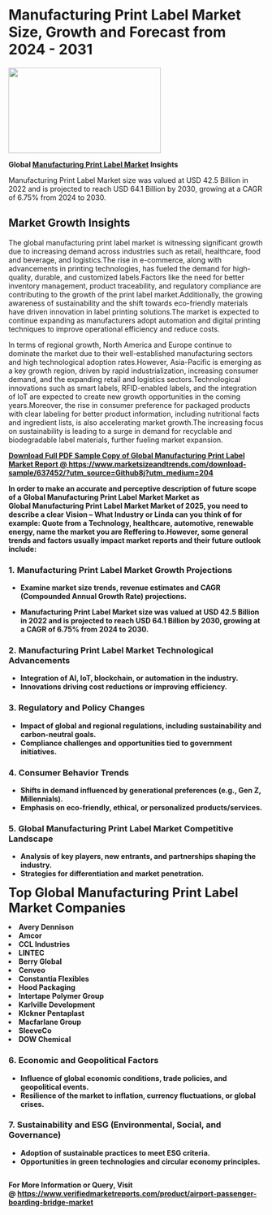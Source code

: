 <H1>Manufacturing Print Label Market Size, Growth and Forecast from 2024 - 2031</H1><img class="aligncenter size-medium wp-image-584254" src="https://thirdeyenews.in/wp-content/uploads/2024/09/Global-Market-Research-300x168.jpeg" alt="" width="300" height="168" /><p><strong>Global&nbsp;<a href="https://www.marketsizeandtrends.com/download-sample/637452/?utm_source=Github8j?utm_medium=204">Manufacturing Print Label Market</a> Insights</strong></p><p>Manufacturing Print Label Market size was valued at USD 42.5 Billion in 2022 and is projected to reach USD 64.1 Billion by 2030, growing at a CAGR of 6.75% from 2024 to 2030.</p><p><h2>Market Growth Insights</h2> <p>The global manufacturing print label market is witnessing significant growth due to increasing demand across industries such as retail, healthcare, food and beverage, and logistics.The rise in e-commerce, along with advancements in printing technologies, has fueled the demand for high-quality, durable, and customized labels.Factors like the need for better inventory management, product traceability, and regulatory compliance are contributing to the growth of the print label market.Additionally, the growing awareness of sustainability and the shift towards eco-friendly materials have driven innovation in label printing solutions.The market is expected to continue expanding as manufacturers adopt automation and digital printing techniques to improve operational efficiency and reduce costs.</p> <p><strong><a href="#"></a></strong></p> <p>In terms of regional growth, North America and Europe continue to dominate the market due to their well-established manufacturing sectors and high technological adoption rates.However, Asia-Pacific is emerging as a key growth region, driven by rapid industrialization, increasing consumer demand, and the expanding retail and logistics sectors.Technological innovations such as smart labels, RFID-enabled labels, and the integration of IoT are expected to create new growth opportunities in the coming years.Moreover, the rise in consumer preference for packaged products with clear labeling for better product information, including nutritional facts and ingredient lists, is also accelerating market growth.The increasing focus on sustainability is leading to a surge in demand for recyclable and biodegradable label materials, further fueling market expansion.</p> <p><strong><a href="#"></p><p><span class=""><strong>Download Full PDF Sample Copy of Global Manufacturing Print Label Market Report</strong> @ <a href="https://www.marketsizeandtrends.com/download-sample/637452/?utm_source=Github8j?utm_medium=204" target="_blank">https://www.marketsizeandtrends.com/download-sample/637452/?utm_source=Github8j?utm_medium=204</a></span></p><p>In order to make an accurate and perceptive description of future scope of a Global&nbsp;Manufacturing Print Label Market Market as Global&nbsp;Manufacturing Print Label Market Market of 2025, you need to describe a clear Vision &ndash; What Industry or Linda can you think of for example: Quote from a Technology, healthcare, automotive, renewable energy, name the market you are Reffering to.However, some general trends and factors usually impact market reports and their future outlook include:</p><h3>1.&nbsp;<strong>Manufacturing Print Label Market Growth Projections</strong></h3><ul><li>Examine market size trends, revenue estimates and CAGR (Compounded Annual Growth Rate) projections.</li><li><p>Manufacturing Print Label Market size was valued at USD 42.5 Billion in 2022 and is projected to reach USD 64.1 Billion by 2030, growing at a CAGR of 6.75% from 2024 to 2030.</p></li></ul><h3>2.&nbsp;<strong>Manufacturing Print Label Market Technological Advancements</strong></h3><ul><li>Integration of AI, IoT, blockchain, or automation in the industry.</li><li>Innovations driving cost reductions or improving efficiency.</li></ul><h3>3.&nbsp;<strong>Regulatory and Policy Changes</strong></h3><ul><li>Impact of global and regional regulations, including sustainability and carbon-neutral goals.</li><li>Compliance challenges and opportunities tied to government initiatives.</li></ul><h3>4.&nbsp;<strong>Consumer Behavior Trends</strong></h3><ul><li>Shifts in demand influenced by generational preferences (e.g., Gen Z, Millennials).</li><li>Emphasis on eco-friendly, ethical, or personalized products/services.</li></ul><h3>5.&nbsp;<strong>Global Manufacturing Print Label Market Competitive Landscape</strong></h3><ul><li>Analysis of key players, new entrants, and partnerships shaping the industry.</li><li>Strategies for differentiation and market penetration.</li></ul><p data-pm-slice="1 1 []"><span style="color: inherit; font-family: inherit; font-size: 25px;">Top Global Manufacturing Print Label Market Companies</span></p><div class="" data-test-id=""><p><li>Avery Dennison</li><li> Amcor</li><li> CCL Industries</li><li> LINTEC</li><li> Berry Global</li><li> Cenveo</li><li> Constantia Flexibles</li><li> Hood Packaging</li><li> Intertape Polymer Group</li><li> Karlville Development</li><li> Klckner Pentaplast</li><li> Macfarlane Group</li><li> SleeveCo</li><li> DOW Chemical</li></p></div><h3>6.&nbsp;<strong>Economic and Geopolitical Factors</strong></h3><ul><li>Influence of global economic conditions, trade policies, and geopolitical events.</li><li>Resilience of the market to inflation, currency fluctuations, or global crises.</li></ul><h3>7.&nbsp;<strong>Sustainability and ESG (Environmental, Social, and Governance)</strong></h3><ul><li>Adoption of sustainable practices to meet ESG criteria.</li><li>Opportunities in green technologies and circular economy principles.</li></ul><h2><strong style="font-size: 14px;">For More Information or Query, Visit @&nbsp;</strong><a style="background-color: #ffffff; font-size: 14px;" href="https://www.marketsizeandtrends.com/report/manufacturing-print-label-market/" target="_blank">https://www.verifiedmarketreports.com/product/airport-passenger-boarding-bridge-market</a></h2>